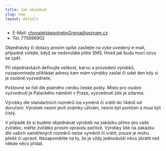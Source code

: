```yaml
---
title: Jak objednat
slug: how
layout: default
---
```


 - E-Mail: chovatelskepotrebyGrema@seznam.cz
 - Tel: 775696902

Objednávky či dotazy prosím spíše zasílejte na výše uvedený e-mail, případně volejte, 
když se nedovoláte pište SMS. Hned jak budu moci ozvu se zpět.

Při objednávkách definujte velikost, barvu a provedení výrobků, nazapomínejte přikládat adresy kam 
mám výrobky zaslat či udat den kdy si je osobně vyzvednete.

Poštovné se řídí dle platného ceníku české pošty.
Místo pro osobní vyzvednutí je Palackého náměstí v Praze, vyzvednutí zde je zdarma.

Výrobky dle standartních rozměrů lze vyměnit či vrátit do 14dnů od doručení. 
Výrobek nesmí jevit známky užívání, nesmí být poničen a musí být čistý.

V případě že si budete objednávat výrobek na zakázku přímo pro vaše zvířátko, měřte zvířátko prosím opravdu pečlivě. 
Výrobky šité na zakázku dle vašich naměřených rozměrů nelze vyměnit či vrátit, pouze je mohu přešít či upravit. 
Nezapoměňte na to, že je vždy jednodušší něco zkrátit než někde něco přidat.